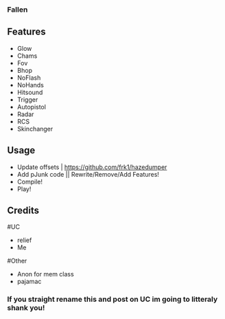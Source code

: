 ### Fallen

## Features
- Glow
- Chams
- Fov
- Bhop
- NoFlash
- NoHands
- Hitsound
- Trigger
- Autopistol
- Radar
- RCS
- Skinchanger

## Usage

- Update offsets | https://github.com/frk1/hazedumper
- Add pJunk code || Rewrite/Remove/Add Features!
- Compile!
- Play!

## Credits

#UC
- relief
- Me

#Other
- Anon for mem class
- pajamac

### If you straight rename this and post on UC im going to litteraly shank you!
 
